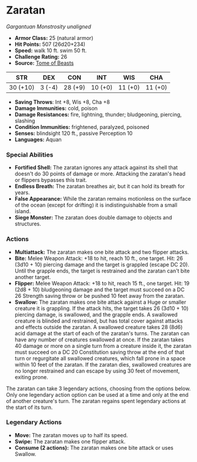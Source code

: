 # Zaratan

*Gargantuan* *Monstrosity* *unaligned*

- **Armor Class:** 25 (natural armor)
- **Hit Points:** 507 (26d20+234)
- **Speed:** walk 10 ft. swim 50 ft.
- **Challenge Rating:** 26
- **Source:** [Tome of Beasts](https://koboldpress.com/kpstore/product/tome-of-beasts-for-5th-edition-print/)

| STR | DEX | CON | INT | WIS | CHA |
| --- | --- | --- | --- | --- | --- |
| 30 (+10) | 3 (-4) | 28 (+9) | 10 (+0) | 11 (+0) | 11 (+0) |

- **Saving Throws**: Int +8, Wis +8, Cha +8
- **Damage Immunities:** cold, poison
- **Damage Resistances:** fire, lightning, thunder; bludgeoning, piercing, slashing
- **Condition Immunities:** frightened, paralyzed, poisoned
- **Senses:** blindsight 120 ft., passive Perception 10
- **Languages:** Aquan
### Special Abilities
- **Fortified Shell:** The zaratan ignores any attack against its shell that doesn't do 30 points of damage or more. Attacking the zaratan's head or flippers bypasses this trait.
- **Endless Breath:** The zaratan breathes air, but it can hold its breath for years.
- **False Appearance:** While the zaratan remains motionless on the surface of the ocean (except for drifting) it is indistinguishable from a small island.
- **Siege Monster:** The zaratan does double damage to objects and structures.
### Actions
- **Multiattack:** The zaratan makes one bite attack and two flipper attacks.
- **Bite:** Melee Weapon Attack: +18 to hit, reach 10 ft., one target. Hit: 26 (3d10 + 10) piercing damage and the target is grappled (escape DC 20). Until the grapple ends, the target is restrained and the zaratan can't bite another target.
- **Flipper:** Melee Weapon Attack: +18 to hit, reach 15 ft., one target. Hit: 19 (2d8 + 10) bludgeoning damage and the target must succeed on a DC 26 Strength saving throw or be pushed 10 feet away from the zaratan.
- **Swallow:** The zaratan makes one bite attack against a Huge or smaller creature it is grappling. If the attack hits, the target takes 26 (3d10 + 10) piercing damage, is swallowed, and the grapple ends. A swallowed creature is blinded and restrained, but has total cover against attacks and effects outside the zaratan. A swallowed creature takes 28 (8d6) acid damage at the start of each of the zaratan's turns. The zaratan can have any number of creatures swallowed at once. If the zaratan takes 40 damage or more on a single turn from a creature inside it, the zaratan must succeed on a DC 20 Constitution saving throw at the end of that turn or regurgitate all swallowed creatures, which fall prone in a space within 10 feet of the zaratan. If the zaratan dies, swallowed creatures are no longer restrained and can escape by using 30 feet of movement, exiting prone.

The zaratan can take 3 legendary actions, choosing from the options below. Only one legendary action option can be used at a time and only at the end of another creature's turn. The zaratan regains spent legendary actions at the start of its turn.
### Legendary Actions
- **Move:** The zaratan moves up to half its speed.
- **Swipe:** The zaratan makes one flipper attack.
- **Consume (2 actions):** The zaratan makes one bite attack or uses Swallow.
